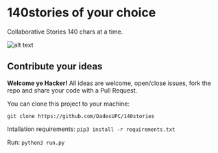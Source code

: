 # 140stories of your choice 

Collaborative Stories 140 chars at a time.

![alt text](https://user-images.githubusercontent.com/3987198/30510939-c725ec92-9ace-11e7-98af-3d7d04d2d90f.png
 "140Stories")

## Contribute your ideas 
**Welcome ye Hacker!**
All ideas are welcome, open/close issues, fork the repo and share your code with a Pull Request.

You can clone this project to your machine:
```shell
git clone https://github.com/DadesUPC/140stories
```

Intallation  requirements: ` pip3 install -r requirements.txt `


Run: ` python3 run.py `
